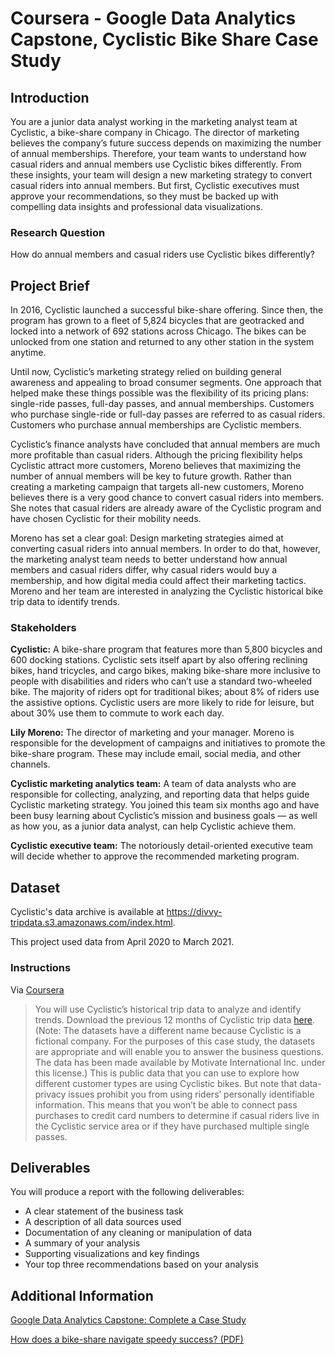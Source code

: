 # Coursera - Google Data Analytics Capstone, Cyclistic Bike Share Case Study

## Introduction
You are a junior data analyst working in the marketing analyst team at Cyclistic, a bike-share company in Chicago. The director of marketing believes the company’s future success depends on maximizing the number of annual memberships. Therefore, your team wants to understand how casual riders and annual members use Cyclistic bikes differently. From these insights, your team will design a new marketing strategy to convert casual riders into annual members. But first, Cyclistic executives must approve your recommendations, so they must be backed up with compelling data insights and professional data visualizations.

### Research Question
How do annual members and casual riders use Cyclistic bikes differently?

## Project Brief
In 2016, Cyclistic launched a successful bike-share offering. Since then, the program has grown to a fleet of 5,824 bicycles that are geotracked and locked into a network of 692 stations across Chicago. The bikes can be unlocked from one station and returned to any other station in the system anytime.

Until now, Cyclistic’s marketing strategy relied on building general awareness and appealing to broad consumer segments. One approach that helped make these things possible was the flexibility of its pricing plans: single-ride passes, full-day passes, and annual memberships. Customers who purchase single-ride or full-day passes are referred to as casual riders. Customers who purchase annual memberships are Cyclistic members.

Cyclistic’s finance analysts have concluded that annual members are much more profitable than casual riders. Although the pricing flexibility helps Cyclistic attract more customers, Moreno believes that maximizing the number of annual members will be key to future growth. Rather than creating a marketing campaign that targets all-new customers, Moreno believes there is a very good chance to convert casual riders into members. She notes that casual riders are already aware of the Cyclistic program and have chosen Cyclistic for their mobility needs.

Moreno has set a clear goal: Design marketing strategies aimed at converting casual riders into annual members. In order to do that, however, the marketing analyst team needs to better understand how annual members and casual riders differ, why casual riders would buy a membership, and how digital media could affect their marketing tactics. Moreno and her team are interested in analyzing the Cyclistic historical bike trip data to identify trends.

### Stakeholders
**Cyclistic:** A bike-share program that features more than 5,800 bicycles and 600 docking stations. Cyclistic sets itself apart by also offering reclining bikes, hand tricycles, and cargo bikes, making bike-share more inclusive to people with disabilities and riders who can’t use a standard two-wheeled bike. The majority of riders opt for traditional bikes; about 8% of riders use the assistive options. Cyclistic users are more likely to ride for leisure, but about 30% use them to commute to work each day.

**Lily Moreno:** The director of marketing and your manager. Moreno is responsible for the development of campaigns
and initiatives to promote the bike-share program. These may include email, social media, and other channels.

**Cyclistic marketing analytics team:** A team of data analysts who are responsible for collecting, analyzing, and reporting data that helps guide Cyclistic marketing strategy. You joined this team six months ago and have been busy learning about Cyclistic’s mission and business goals — as well as how you, as a junior data analyst, can help Cyclistic achieve them.

**Cyclistic executive team:** The notoriously detail-oriented executive team will decide whether to approve the recommended marketing program.

## Dataset
Cyclistic's data archive is available at https://divvy-tripdata.s3.amazonaws.com/index.html.

This project used data from April 2020 to March 2021. 

### Instructions
Via [Coursera](https://d18ky98rnyall9.cloudfront.net/aacF81H_TsWnBfNR_x7FIg_36299b28fa0c4a5aba836111daad12f1_DAC8-Case-Study-1.pdf?Expires=1638316800&Signature=Zqi~doZetbwqgvo-w6Gi1DImvh7F3yvHeK8ffLTQbarDYrR3r-NQYCI6bx5EigUtldhbES3EinKEiPMSFwwcZoAVrcKhwm9P9odZtzZDwsYw8TkP~uK0R1MPWRm9~8EfCFNMSoTJK0pvB3QmA2fNN89BP2BiVMKzQwHSRHC-V8I_&Key-Pair-Id=APKAJLTNE6QMUY6HBC5A) 
> You will use Cyclistic’s historical trip data to analyze and identify trends. Download the previous 12 months of Cyclistic trip data [here](https://divvy-tripdata.s3.amazonaws.com/index.html). (Note: The datasets have a different name because Cyclistic is a fictional company. For the purposes of this case study, the datasets are appropriate and will enable you to answer the business questions. The data has been made available by Motivate International Inc. under this license.) This is public data that you can use to explore how different customer types are using Cyclistic bikes. But note that data-privacy issues prohibit you from using riders’ personally identifiable information. This means that you won’t be able to connect pass purchases to credit card numbers to determine if casual riders live in the Cyclistic service area or if they have purchased multiple single passes.

## Deliverables
You will produce a report with the following deliverables:

- A clear statement of the business task
- A description of all data sources used
- Documentation of any cleaning or manipulation of data
- A summary of your analysis
- Supporting visualizations and key findings
- Your top three recommendations based on your analysis

## Additional Information
[Google Data Analytics Capstone: Complete a Case Study](https://www.coursera.org/learn/google-data-analytics-capstone)

[How does a bike-share navigate speedy success? (PDF)](https://drive.google.com/file/d/1S9OxVsgo6b2K5ovQsHkTQ05ExyqwOfIW/view?usp=sharing)
